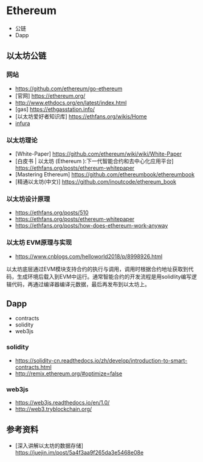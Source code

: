 # Ethereum
- 公链
- Dapp

## 以太坊公链

### 网站
* https://github.com/ethereum/go-ethereum
* [官网] https://ethereum.org/
* http://www.ethdocs.org/en/latest/index.html
* [gas] https://ethgasstation.info/
* [以太坊爱好者知识库] https://ethfans.org/wikis/Home
* [infura](https://infura.io/dashboard)


### 以太坊理论
* [White-Paper] https://github.com/ethereum/wiki/wiki/White-Paper
* [白皮书 | 以太坊 (Ethereum ):下一代智能合约和去中心化应用平台] https://ethfans.org/posts/ethereum-whitepaper
* [Mastering Ethereum] https://github.com/ethereumbook/ethereumbook
* [精通以太坊(中文)] https://github.com/inoutcode/ethereum_book

### 以太坊设计原理
* https://ethfans.org/posts/510
* https://ethfans.org/posts/ethereum-whitepaper
* https://ethfans.org/posts/how-does-ethereum-work-anyway
### 以太坊 EVM原理与实现
* https://www.cnblogs.com/helloworld2018/p/8998926.html

以太坊底层通过EVM模块支持合约的执行与调用，调用时根据合约地址获取到代码，生成环境后载入到EVM中运行。通常智能合约的开发流程是用solidlity编写逻辑代码，再通过编译器编译元数据，最后再发布到以太坊上。


## Dapp 
- contracts
- solidity
- web3js
### solidity
* https://solidity-cn.readthedocs.io/zh/develop/introduction-to-smart-contracts.html
* http://remix.ethereum.org/#optimize=false
### web3js
* https://web3js.readthedocs.io/en/1.0/
* http://web3.tryblockchain.org/

## 参考资料
* [深入讲解以太坊的数据存储] https://juejin.im/post/5a4f3aa9f265da3e5468e08e

